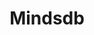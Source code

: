 ---
created: '2025-09-16T15:05:15.652608'
modified: '2025-09-17T17:33:23.126523'
ship_factor: 5
subtype: mcp-servers
tags: []
title: Mindsdb
type: tool
version: 1
---